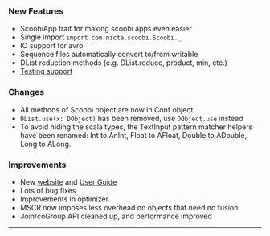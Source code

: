 ### New Features

 * ScoobiApp trait for making scoobi apps even easier 
 * Single import `import com.nicta.scoobi.Scoobi._`
 * IO support for avro
 * Sequence files automatically convert to/from writable
 * DList reduction methods (e.g. DList.reduce, product, min, etc.)
 * [Testing support](http://nicta.github.com/scoobi/guide/Testing%20guide.html#Testing+guide)

### Changes

 * All methods of Scoobi object are now in Conf object
 * `DList.use(x: DObject)` has been removed, use `DObject.use` instead
 * To avoid hiding the scala types, the TextInput pattern matcher helpers have been renamed: Int to AnInt, Float to AFloat, Double to ADouble, Long to ALong.

### Improvements

 * New [website](http://nicta.github.com/scoobi) and [User Guide](http://nicta.github.com/scoobi/guide/User%20Guide.html#User+Guide)
 * Lots of bug fixes
 * Improvements in optimizer
 * MSCR now imposes less overhead on objects that need no fusion
 * Join/coGroup API cleaned up, and performance improved

------ 
